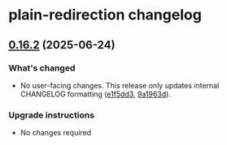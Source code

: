 # plain-redirection changelog

## [0.16.2](https://github.com/dropseed/plain/releases/plain-redirection@0.16.2) (2025-06-24)

### What's changed

- No user-facing changes. This release only updates internal CHANGELOG formatting ([e1f5dd3](https://github.com/dropseed/plain/commit/e1f5dd3), [9a1963d](https://github.com/dropseed/plain/commit/9a1963d)).

### Upgrade instructions

- No changes required
